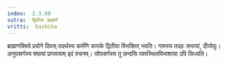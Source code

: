```yaml
---
index:  2.3.60
sutra:  द्वितीया ब्राह्मणे
vritti:  kashika 
---
```


ब्राह्मणविषये प्रयोगे दिवस् तदर्थस्य कर्मणि कारके द्वितीया विभक्तिर् भवति। गामस्य तदहः सभायां, दीव्येयुः। अनुपसर्गस्य षष्ठ्यां प्राप्तायाम् इदं वचनम्। सोपसर्गस्य तु छन्दसि व्यवस्थितविभाशाया ऽपि सिध्यति।

